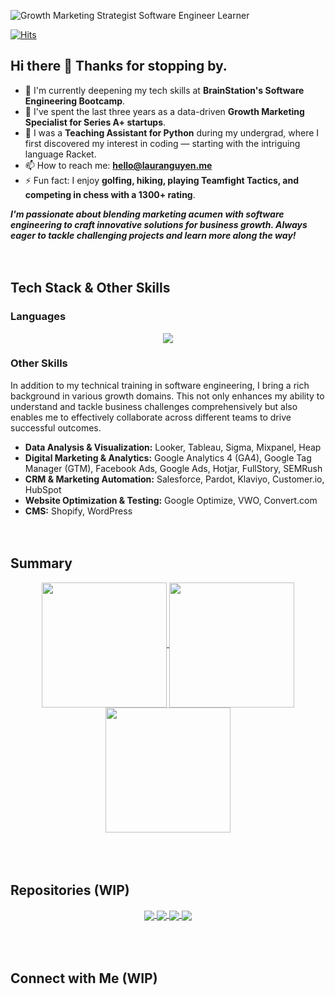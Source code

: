 ![Growth Marketing Strategist  Software Engineer Learner](https://github.com/laura-nguyen/laura-nguyen/assets/39463778/6e668b47-1a07-48ca-9d01-4218d0d473e8)

[![Hits](https://hits.seeyoufarm.com/api/count/incr/badge.svg?url=https%3A%2F%2Fgithub.com%2Flaura-nguyen&count_bg=%23F6C930&title_bg=%23000000&icon_color=%23F6C930&title=hits&edge_flat=true)](https://hits.seeyoufarm.com)


## Hi there 👋 Thanks for stopping by. 

- 🌱 I'm currently deepening my tech skills at **BrainStation's Software Engineering Bootcamp**.
- 🔭 I've spent the last three years as a data-driven **Growth Marketing Specialist for Series A+ startups**.
- 🤝 I was a **Teaching Assistant for Python** during my undergrad, where I first discovered my interest in coding — starting with the intriguing language Racket.
- 📫 How to reach me: **hello@lauranguyen.me**
- ⚡ Fun fact: I enjoy **golfing, hiking, playing Teamfight Tactics, and competing in chess with a 1300+ rating**.

***I'm passionate about blending marketing acumen with software engineering to craft innovative solutions for business growth. Always eager to tackle challenging projects and learn more along the way!***
</br></br></br>
## Tech Stack & Other Skills
### Languages
<p align="center">
  <a href="https://skillicons.dev">
    <img src="https://skillicons.dev/icons?i=js,html,css,git,wordpress,vscode,mysql,ai,figma,eclipse,discord,python" />
  </a>
</p>


### Other Skills 
In addition to my technical training in software engineering, I bring a rich background in various growth domains. This not only enhances my ability to understand and tackle business challenges comprehensively but also enables me to effectively collaborate across different teams to drive successful outcomes.

- **Data Analysis & Visualization:** Looker, Tableau, Sigma, Mixpanel, Heap
- **Digital Marketing & Analytics:** Google Analytics 4 (GA4), Google Tag Manager (GTM), Facebook Ads, Google Ads, Hotjar, FullStory, SEMRush
- **CRM & Marketing Automation:** Salesforce, Pardot, Klaviyo, Customer.io, HubSpot
- **Website Optimization & Testing:** Google Optimize, VWO, Convert.com
- **CMS:** Shopify, WordPress
</br></br></br>

## Summary 

<div align="center">
<a href="https://github.com/anuraghazra/github-readme-stats">
  <img height=200 align="center" src="https://github-readme-stats.vercel.app/api?username=laura-nguyen&theme=omni&show_icons=true" />
</a>
<a href="https://github.com/anuraghazra/convoychat">
  <img height=200 align="center" src="https://github-readme-stats.vercel.app/api/top-langs/?username=laura-nguyen&layout=donut&theme=omni" />
</a>
<a href="https://github.com/anuraghazra/convoychat">
  <img height=200 align="center" src="https://streak-stats.demolab.com?user=laura-nguyen&theme=omni&border_radius=5&date_format=M%20j%5B%2C%20Y%5D" />
</a>
</div>
</br></br></br>


## Repositories (WIP)

<div align="center">
  <a href="https://github.com/anuraghazra/github-readme-stats">
  <img align="center" src="https://github-readme-stats.vercel.app/api/pin/?username=laura-nguyen&repo=website-2021&theme=omni" />
</a>
  <a href="https://github.com/anuraghazra/github-readme-stats">
  <img align="center" src="https://github-readme-stats.vercel.app/api/pin/?username=laura-nguyen&repo=website-2021&theme=omni" />
</a>
  <a href="https://github.com/anuraghazra/github-readme-stats">
  <img align="center" src="https://github-readme-stats.vercel.app/api/pin/?username=laura-nguyen&repo=website-2021&theme=omni" />
</a>
  <a href="https://github.com/anuraghazra/github-readme-stats">
  <img align="center" src="https://github-readme-stats.vercel.app/api/pin/?username=laura-nguyen&repo=website-2021&theme=omni" />
</a>
</div>
</br></br></br>

## Connect with Me (WIP)



<!-- URLs -->
[linkedin-url]: https://www.linkedin.com/in/laura-nguyen/


[linkedin-shield]: https://img.shields.io/badge/LinkedIn-0077B5?style=for-the-badge&logo=linkedin&logoColor=white


